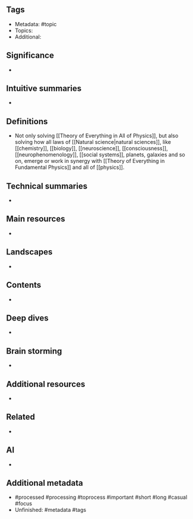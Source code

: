 ## Tags
- Metadata: #topic
- Topics: 
- Additional: 
## Significance
- 
## Intuitive summaries
- 
## Definitions
- Not only solving [[Theory of Everything in All of Physics]], but also solving how all laws of [[Natural science|natural sciences]], like [[chemistry]], [[biology]], [[neuroscience]], [[consciousness]], [[neurophenomenology]], [[social systems]], planets, galaxies and so on, emerge or work in synergy with [[Theory of Everything in Fundamental Physics]] and all of [[physics]].
## Technical summaries
-  
## Main resources 
- 
## Landscapes
- 
## Contents
- 
## Deep dives
- 
## Brain storming
- 
## Additional resources  
- 
## Related
- 
## AI 
- 
## Additional metadata
-  #processed #processing #toprocess #important #short #long #casual #focus
- Unfinished: #metadata #tags